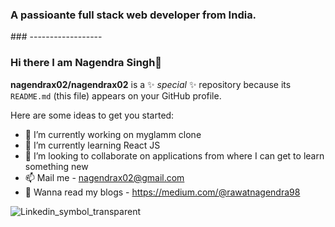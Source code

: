 <p align="center">
  <h3>A passioante full stack web developer from India.</h3>  
</p>
###
------------------

### Hi there I am  Nagendra Singh👋


**nagendrax02/nagendrax02** is a ✨ _special_ ✨ repository because its `README.md` (this file) appears on your GitHub profile.

Here are some ideas to get you started:

- 🔭 I’m currently working on myglamm clone
- 🌱 I’m currently learning React JS
- 👯 I’m looking to collaborate on applications from where I can get to learn something new
- 📫 Mail me - nagendrax02@gmail.com
- 📝 Wanna read my blogs - https://medium.com/@rawatnagendra98

![Linkedin_symbol_transparent](https://user-images.githubusercontent.com/76935781/133971855-99d65dc2-4b9c-4b9a-8193-0c78e221fc96.png)

